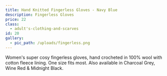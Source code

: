 ```yaml
---
title: Hand Knitted Fingerless Gloves - Navy Blue
description: Fingerless Gloves
price: 22
class:
  - adult's-clothing-and-scarves
id: 20
gallery:
  - pic_path: /uploads/fingerless.png
---
```



Women's super cosy fingerless gloves, hand crocheted in 100% wool with cotton fleece lining. One size fits most. Also available in Charcoal Grey, Wine Red & Midnight Black.